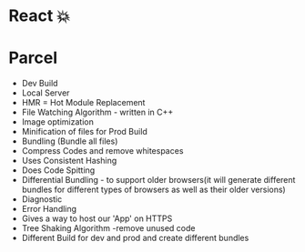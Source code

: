 # React 💥

# Parcel

- Dev Build
- Local Server
- HMR = Hot Module Replacement
- File Watching Algorithm - written in C++
- Image optimization
- Minification of files for Prod Build
- Bundling (Bundle all files)
- Compress Codes and remove whitespaces
- Uses Consistent Hashing
- Does Code Spitting
- Differential Bundling - to support older browsers(it will generate different bundles for different types of browsers as well as their older versions)
- Diagnostic
- Error Handling
- Gives a way to host our 'App' on HTTPS
- Tree Shaking Algorithm -remove unused code
- Different Build for dev and prod and create different bundles
